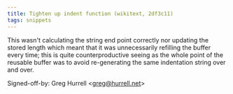```yaml
---
title: Tighten up indent function (wikitext, 2df3c11)
tags: snippets
---
```


This wasn't calculating the string end point correctly nor updating the stored length which meant that it was unnecessarily refilling the buffer every time; this is quite counterproductive seeing as the whole point of the reusable buffer was to avoid re-generating the same indentation string over and over.

Signed-off-by: Greg Hurrell &lt;greg@hurrell.net&gt;
